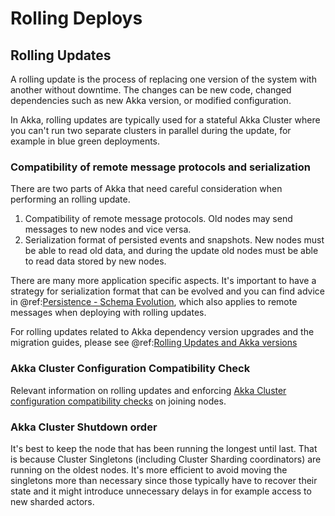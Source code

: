 # Rolling Deploys

## Rolling Updates

A rolling update is the process of replacing one version of the system with another without downtime.
The changes can be new code, changed dependencies such as new Akka version, or modified configuration.

In Akka, rolling updates are typically used for a stateful Akka Cluster where you can't run two separate clusters in
parallel during the update, for example in blue green deployments.

### Compatibility of remote message protocols and serialization

There are two parts of Akka that need careful consideration when performing an rolling update.

1. Compatibility of remote message protocols. Old nodes may send messages to new nodes and vice versa.
1. Serialization format of persisted events and snapshots. New nodes must be able to read old data, and
   during the update old nodes must be able to read data stored by new nodes.

There are many more application specific aspects. It's important to have a strategy for serialization
format that can be evolved and you can find advice in
@ref:[Persistence - Schema Evolution](../persistence-schema-evolution.md), which also applies to
remote messages when deploying with rolling updates.


For rolling updates related to Akka dependency version upgrades and the migration guides, please see
@ref:[Rolling Updates and Akka versions](../project/rolling-update.md)


### Akka Cluster Configuration Compatibility Check

Relevant information on rolling updates and enforcing [Akka Cluster configuration compatibility checks](cluster-usage.md#configuration-compatibility-check)
on joining nodes.

### Akka Cluster Shutdown order

It's best to keep the node that has been running the longest until last. That is because
Cluster Singletons (including Cluster Sharding coordinators) are running on the oldest nodes. It's more
efficient to avoid moving the singletons more than necessary since those typically have to recover
their state and it might introduce unnecessary delays in for example access to new sharded actors.
